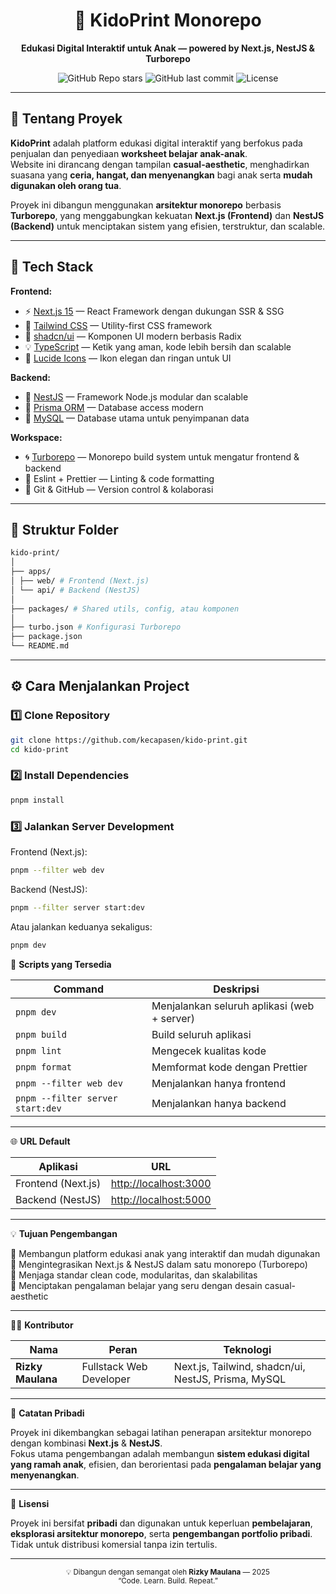 <div align="center">

# 🧩 KidoPrint Monorepo

**Edukasi Digital Interaktif untuk Anak — powered by Next.js, NestJS & Turborepo**

![GitHub Repo stars](https://img.shields.io/github/stars/kecapasen/kidoprint.id?style=for-the-badge)
![GitHub last commit](https://img.shields.io/github/last-commit/kecapasen/kidoprint.id?style=for-the-badge)
![License](https://img.shields.io/badge/license-Private-red?style=for-the-badge)

</div>

---

## 🎯 Tentang Proyek

**KidoPrint** adalah platform edukasi digital interaktif yang berfokus pada penjualan dan penyediaan **worksheet belajar anak-anak**.  
Website ini dirancang dengan tampilan **casual-aesthetic**, menghadirkan suasana yang **ceria, hangat, dan menyenangkan** bagi anak serta **mudah digunakan oleh orang tua**.

Proyek ini dibangun menggunakan **arsitektur monorepo** berbasis **Turborepo**, yang menggabungkan kekuatan **Next.js (Frontend)** dan **NestJS (Backend)** untuk menciptakan sistem yang efisien, terstruktur, dan scalable.

---

## 🚀 Tech Stack

**Frontend:**

- ⚡ [Next.js 15](https://nextjs.org/) — React Framework dengan dukungan SSR & SSG
- 🎨 [Tailwind CSS](https://tailwindcss.com/) — Utility-first CSS framework
- 🧱 [shadcn/ui](https://ui.shadcn.com/) — Komponen UI modern berbasis Radix
- 💡 [TypeScript](https://www.typescriptlang.org/) — Ketik yang aman, kode lebih bersih dan scalable
- 🧩 [Lucide Icons](https://lucide.dev/icons/) — Ikon elegan dan ringan untuk UI

**Backend:**

- 🧩 [NestJS](https://nestjs.com/) — Framework Node.js modular dan scalable
- 💾 [Prisma ORM](https://www.prisma.io/) — Database access modern
- 🐬 [MySQL](https://www.mysql.com/) — Database utama untuk penyimpanan data

**Workspace:**

- 🌀 [Turborepo](https://turbo.build/repo) — Monorepo build system untuk mengatur frontend & backend
- 🧰 Eslint + Prettier — Linting & code formatting
- 🔄 Git & GitHub — Version control & kolaborasi

---

## 📁 Struktur Folder

```bash
kido-print/
│
├── apps/
│ ├── web/ # Frontend (Next.js)
│ └── api/ # Backend (NestJS)
│
├── packages/ # Shared utils, config, atau komponen
│
├── turbo.json # Konfigurasi Turborepo
├── package.json
└── README.md
```

---

## ⚙️ Cara Menjalankan Project

### 1️⃣ Clone Repository

```bash
git clone https://github.com/kecapasen/kido-print.git
cd kido-print
```

### 2️⃣ Install Dependencies

```bash
pnpm install
```

### 3️⃣ Jalankan Server Development

Frontend (Next.js):

```bash
pnpm --filter web dev
```

Backend (NestJS):

```bash
pnpm --filter server start:dev
```

Atau jalankan keduanya sekaligus:

```bash
pnpm dev
```

🧰 **Scripts yang Tersedia**

| Command                          | Deskripsi                                   |
| -------------------------------- | ------------------------------------------- |
| `pnpm dev`                       | Menjalankan seluruh aplikasi (web + server) |
| `pnpm build`                     | Build seluruh aplikasi                      |
| `pnpm lint`                      | Mengecek kualitas kode                      |
| `pnpm format`                    | Memformat kode dengan Prettier              |
| `pnpm --filter web dev`          | Menjalankan hanya frontend                  |
| `pnpm --filter server start:dev` | Menjalankan hanya backend                   |

---

🌐 **URL Default**

| Aplikasi           | URL                                            |
| ------------------ | ---------------------------------------------- |
| Frontend (Next.js) | [http://localhost:3000](http://localhost:3000) |
| Backend (NestJS)   | [http://localhost:5000](http://localhost:5000) |

---

💡 **Tujuan Pengembangan**

🧠 Membangun platform edukasi anak yang interaktif dan mudah digunakan  
🧩 Mengintegrasikan Next.js & NestJS dalam satu monorepo (Turborepo)  
💼 Menjaga standar clean code, modularitas, dan skalabilitas  
🎨 Menciptakan pengalaman belajar yang seru dengan desain casual-aesthetic

---

👨‍💻 **Kontributor**

| Nama              | Peran                   | Teknologi                                           |
| ----------------- | ----------------------- | --------------------------------------------------- |
| **Rizky Maulana** | Fullstack Web Developer | Next.js, Tailwind, shadcn/ui, NestJS, Prisma, MySQL |

---

🧠 **Catatan Pribadi**

Proyek ini dikembangkan sebagai latihan penerapan arsitektur monorepo dengan kombinasi **Next.js** & **NestJS**.  
Fokus utama pengembangan adalah membangun **sistem edukasi digital yang ramah anak**, efisien, dan berorientasi pada **pengalaman belajar yang menyenangkan**.

---

📜 **Lisensi**

Proyek ini bersifat **pribadi** dan digunakan untuk keperluan **pembelajaran**, **eksplorasi arsitektur monorepo**, serta **pengembangan portfolio pribadi**.  
Tidak untuk distribusi komersial tanpa izin tertulis.

---

<div align="center">
  <sub>💡 Dibangun dengan semangat oleh <b>Rizky Maulana</b> — 2025</sub><br/>
  <sub>“Code. Learn. Build. Repeat.”</sub>
</div>
